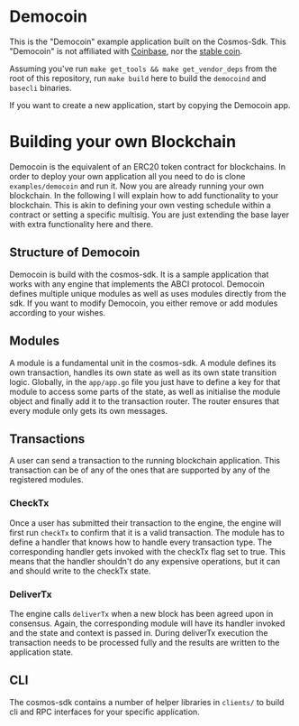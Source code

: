 # Democoin

This is the "Democoin" example application built on the Cosmos-Sdk.  This
"Democoin" is not affiliated with [Coinbase](http://www.getdemocoin.com/), nor
the [stable coin](http://www.getdemocoin.com/).

Assuming you've run `make get_tools && make get_vendor_deps` from the root of 
this repository, run `make build` here to build the `democoind` and `basecli` 
binaries.

If you want to create a new application, start by copying the Democoin app.


# Building your own Blockchain

Democoin is the equivalent of an ERC20 token contract for blockchains. In order
to deploy your own application all you need to do is clone `examples/democoin`
and run it. Now you are already running your own blockchain. In the following
I will explain how to add functionality to your blockchain. This is akin to
defining your own vesting schedule within a contract or setting a specific
multisig. You are just extending the base layer with extra functionality here
and there.

## Structure of Democoin

Democoin is build with the cosmos-sdk. It is a sample application that works
with any engine that implements the ABCI protocol. Democoin defines multiple
unique modules as well as uses modules directly from the sdk. If you want
to modify Democoin, you either remove or add modules according to your wishes.


## Modules

A module is a fundamental unit in the cosmos-sdk. A module defines its own
transaction, handles its own state as well as its own state transition logic.
Globally, in the `app/app.go` file you just have to define a key for that 
module to access some parts of the state, as well as initialise the module
object and finally add it to the transaction router. The router ensures that
every module only gets its own messages. 


## Transactions

A user can send a transaction to the running blockchain application. This
transaction can be of any of the ones that are supported by any of the 
registered modules. 

### CheckTx

Once a user has submitted their transaction to the engine,
the engine will first run `checkTx` to confirm that it is a valid transaction.
The module has to define a handler that knows how to handle every transaction
type. The corresponding handler gets invoked with the checkTx flag set to true.
This means that the handler shouldn't do any expensive operations, but it can
and should write to the checkTx state.

### DeliverTx

The engine calls `deliverTx` when a new block has been agreed upon in 
consensus. Again, the corresponding module will have its handler invoked 
and the state and context is passed in. During deliverTx execution the 
transaction needs to be processed fully and the results are written to the 
application state.


## CLI

The cosmos-sdk contains a number of helper libraries in `clients/` to build cli
and RPC interfaces for your specific application.

